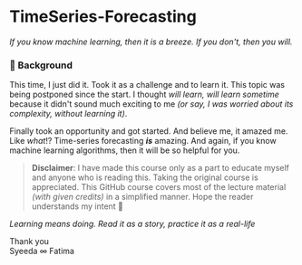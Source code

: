 # TimeSeries-Forecasting
*If you know machine learning, then it is a breeze. If you don't, then you will.*

### 🐤 Background
This time, I just did it. Took it as a challenge and to learn it. This topic was being postponed since the start. I thought *will learn, will learn sometime* because it didn't sound much exciting to me *(or say, I was worried about its complexity, without learning it)*.

Finally took an opportunity and got started. And believe me, it amazed me. Like *what*!? Time-series forecasting ***is*** amazing. And again, if you know machine learning algorithms, then it will be so helpful for you.


> **Disclaimer**: I have made this course only as a part to educate myself and anyone who is reading this. Taking the original course is appreciated. This GitHub course covers most of the lecture material *(with given credits)* in a simplified manner. Hope the reader understands my intent 🙏


*Learning means doing. Read it as a story, practice it as a real-life*

Thank you <br>
Syeeda ∞ Fatima
